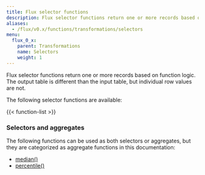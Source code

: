 ```yaml
---
title: Flux selector functions
description: Flux selector functions return one or more records based on function logic.
aliases:
  - /flux/v0.x/functions/transformations/selectors
menu:
  flux_0_x:
    parent: Transformations
    name: Selectors
    weight: 1
---
```


Flux selector functions return one or more records based on function logic.
The output table is different than the input table, but individual row values are not.

The following selector functions are available:

{{< function-list >}}


### Selectors and aggregates
The following functions can be used as both selectors or aggregates, but they are
categorized as aggregate functions in this documentation:

- [median()](/flux/v0.x/functions/built-in/transformations/aggregates/median)
- [percentile()](/flux/v0.x/functions/built-in/transformations/aggregates/percentile)
